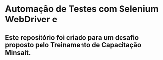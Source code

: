 # Automação de Testes com Selenium WebDriver e 

## Este repositório foi criado para um desafio proposto pelo Treinamento de Capacitação Minsait.

